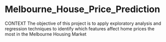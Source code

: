 # Melbourne_House_Price_Prediction
CONTEXT
The objective of this project is to apply exploratory analysis and regression techniques to identify which features affect home prices the most in the Melbourne Housing Market
